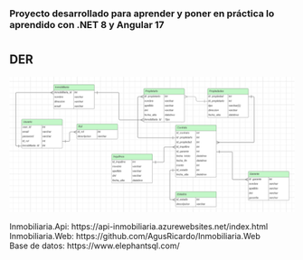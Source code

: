 <h3>Proyecto desarrollado para aprender y poner en práctica lo aprendido con .NET 8 y Angular 17</h3>

# <h2>DER</h2>
![](Assets/DER2.0.png)

<div>Inmobiliaria.Api: https://api-inmobiliaria.azurewebsites.net/index.html</div>
<div>Inmobiliaria.Web: https://github.com/AgusRicardo/Inmobiliaria.Web</div>
<div>Base de datos: https://www.elephantsql.com/</div>
